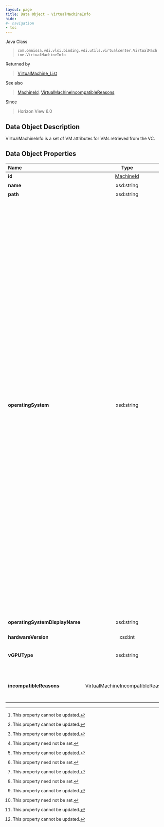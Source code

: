 ```yaml
---
layout: page
title: Data Object - VirtualMachineInfo
hide:
#- navigation
- toc
---
```






Java Class
> `com.omnissa.vdi.vlsi.binding.vdi.utils.virtualcenter.VirtualMachine.VirtualMachineInfo`

Returned by
> [VirtualMachine_List](vdi.utils.virtualcenter.VirtualMachine.md#list)

See also
> [MachineId](vdi.entity.MachineId.md), [VirtualMachineIncompatibleReasons](vdi.utils.virtualcenter.VirtualMachine.VirtualMachineIncompatibleReasons.md)

Since
> Horizon View 6.0


## Data Object Description

VirtualMachineInfo is a set of VM attributes for VMs retrieved from the VC.

## Data Object Properties

 Name | Type | Description
:---|:---:|:---
**id**| [MachineId](vdi.entity.MachineId.md)|  VM Id [^2]
**name**|  xsd:string|  VM name [^2]
**path**|  xsd:string|  VM path [^2]
**operatingSystem**|  xsd:string|  Operating system enumeration as known to View. [^1] [^2] <br>* This property will be one of:<br><table><tr><th>Value</th><th>Description</th></tr><tr><td>Unknown</td><td></td></tr><tr><td>Windows XP</td><td>Windows XP</td></tr><tr><td>Windows Vista</td><td>Windows Vista</td></tr><tr><td>Windows 7</td><td>Windows 7</td></tr><tr><td>Windows 8</td><td>Windows 8</td></tr><tr><td>Windows 10</td><td>Windows 10</td></tr><tr><td>Windows Server 2003</td><td>Windows Server 2003</td></tr><tr><td>Windows Server 2008</td><td>Windows Server 2008</td></tr><tr><td>Windows Server 2008R2</td><td>Windows Server 2008R2</td></tr><tr><td>Windows Server 2012</td><td>Windows Server 2012</td></tr><tr><td>Windows Server 2012R2</td><td>Windows Server 2012R2</td></tr><tr><td>Windows Server 10</td><td>null</td></tr><tr><td>Windows Server 2016</td><td>null</td></tr><tr><td>Windows Server 2016 or above</td><td>Windows Server 2016 or above</td></tr><tr><td>Linux (other)</td><td>Linux (other)</td></tr><tr><td>Linux Server (other)</td><td>Linux server (other)</td></tr><tr><td>Linux (Ubuntu)</td><td>Linux (Ubuntu)</td></tr><tr><td>Linux (Red Hat Enterprise Linux)</td><td>Linux (Red Hat Enterprise)</td></tr><tr><td>Linux (SUSE Linux Enterprise Server)</td><td>Linux (Suse)</td></tr><tr><td>Linux (CentOS)</td><td>Linux (CentOS)</td></tr></table>
**operatingSystemDisplayName**|  xsd:string|  Operating system display name from Virtual Center. [^1] [^2]
**hardwareVersion**|  xsd:int|  VM hardware version. [^1] [^2]
**vGPUType**|  xsd:string|  NVIDIA GRID vGPU type configured on this virtual machine, if any.  **_Since_** Horizon View 6.1 [^1] [^2]
**incompatibleReasons**| [VirtualMachineIncompatibleReasons](vdi.utils.virtualcenter.VirtualMachine.VirtualMachineIncompatibleReasons.md)|  Reasons that may preclude this VirtualMachine from being used in manual desktop creation. [^2]


 


[^1]: This property need not be set.
[^2]: This property cannot be updated.